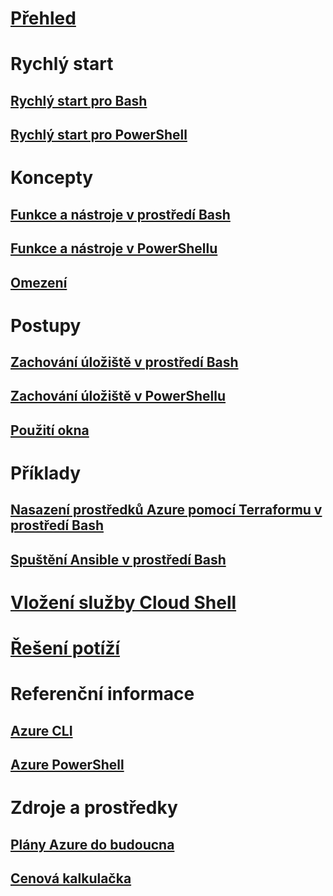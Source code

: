 # [Přehled](overview.md)

# Rychlý start
## [Rychlý start pro Bash](quickstart.md)
## [Rychlý start pro PowerShell](quickstart-powershell.md)

# Koncepty
## [Funkce a nástroje v prostředí Bash](features.md)
## [Funkce a nástroje v PowerShellu](features-powershell.md)
## [Omezení](limitations.md)

# Postupy
## [Zachování úložiště v prostředí Bash](persisting-shell-storage.md)
## [Zachování úložiště v PowerShellu](persisting-shell-storage-powershell.md)
## [Použití okna](using-the-shell-window.md)

# Příklady
## [Nasazení prostředků Azure pomocí Terraformu v prostředí Bash](example-terraform-bash.md)

## [Spuštění Ansible v prostředí Bash](../ansible/ansible-run-playbook-in-cloudshell.md)

# [Vložení služby Cloud Shell](embed-cloud-shell.md)

# [Řešení potíží](troubleshooting.md)

# Referenční informace
## [Azure CLI](/cli/azure)
## [Azure PowerShell](/powershell/azure)

# Zdroje a prostředky
## [Plány Azure do budoucna](https://azure.microsoft.com/roadmap/?category=monitoring-management)
## [ Cenová kalkulačka](https://azure.microsoft.com/pricing/calculator/)
